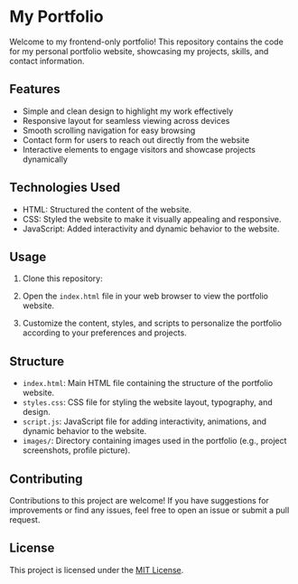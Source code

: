 # My Portfolio

Welcome to my frontend-only portfolio! This repository contains the code for my personal portfolio website, showcasing my projects, skills, and contact information.

## Features

- Simple and clean design to highlight my work effectively
- Responsive layout for seamless viewing across devices
- Smooth scrolling navigation for easy browsing
- Contact form for users to reach out directly from the website
- Interactive elements to engage visitors and showcase projects dynamically

## Technologies Used

- HTML: Structured the content of the website.
- CSS: Styled the website to make it visually appealing and responsive.
- JavaScript: Added interactivity and dynamic behavior to the website.

## Usage

1. Clone this repository:


2. Open the `index.html` file in your web browser to view the portfolio website.

3. Customize the content, styles, and scripts to personalize the portfolio according to your preferences and projects.

## Structure

- `index.html`: Main HTML file containing the structure of the portfolio website.
- `styles.css`: CSS file for styling the website layout, typography, and design.
- `script.js`: JavaScript file for adding interactivity, animations, and dynamic behavior to the website.
- `images/`: Directory containing images used in the portfolio (e.g., project screenshots, profile picture).

## Contributing

Contributions to this project are welcome! If you have suggestions for improvements or find any issues, feel free to open an issue or submit a pull request.

## License

This project is licensed under the [MIT License](LICENSE).
